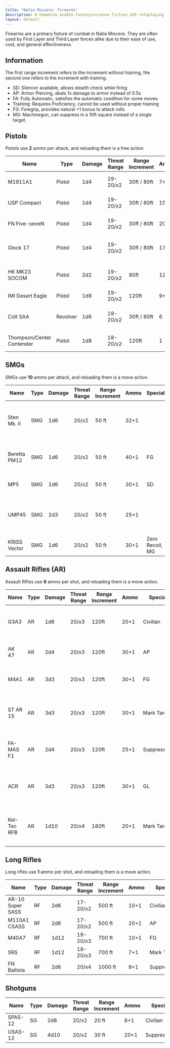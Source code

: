 ```yaml
---
title: "Natia Miscere: Firearms"
description: A homebrew middle-fantasy/science fiction d20 roleplaying game system based on Pathfinder
layout: default
---
```


Firearms are a primary fixture of combat in Natia Miscere. They are often used by First Layer and Third Layer forces alike due to their ease of use, cost, and general effectiveness.

## Information

The first range increment refers to the increment without training, the second one refers to the increment with training.

- SD: Silencer available, allows stealth check while firing
- AP: Armor Piercing, deals 1x damage to armor instead of 0.5x
- FA: Fully Automatic, satisfies the automatic condition for some moves
- Training: Requires Proficiency, cannot be used without proper training
- FG: Foregrip, provides natural +1 bonus to attack rolls
- MG: Machinegun, can suppress in a 10ft square instead of a single target.

## Pistols

Pistols use **2** ammo per attack, and reloading them is a free action.

| Name                      | Type     | Damage | Threat Range | Range Increment | Ammo | Special  | Description                                   |
|---------------------------|----------|--------|--------------|-----------------|------|----------|-----------------------------------------------|
|          M1911A1          | Pistol   | 1d4    |   19-20/x2   |   30ft / 80ft   |  7+1 |     -    | Classic work of art since 1911.               |
| USP Compact               | Pistol   | 1d4    | 19-20/x2     | 30ft / 80ft     | 15+1 | SD       | Developed in 1990s by H&K.                    |
| FN Five-seveN             | Pistol   | 1d4    | 19-20/x2     | 30ft / 80ft     | 20+1 | AP       | Developed in 1990s by FN Herstal.             |
| Glock 17                  | Pistol   | 1d4    | 19-20/x2     | 30ft / 80ft     | 17+1 | SD, FA   | One of the most well known pistols.           |
| HK MK23 SOCOM             | Pistol   | 2d2    | 19-20/x2     | 80ft            | 12+1 | Training | Specially developed for military purpose.     |
| IMI Desert Eagle          | Pistol   | 1d8    | 19-20/x2     | 120ft           | 9+1  | Training | Notorious .50AE pistol.                       |
|          Colt SAA         | Revolver | 1d6    |   19-20/x2   |   30ft / 80ft   |   6  |    AP    | Developed in 1872. Still in use. Masterpiece. |
| Thompson/Center Contender | Pistol   | 1d8    |   18-20/x2   |      120ft      |   1  |    AP    | Developed in 1967 for hunting.                |

## SMGs

SMGs use **10** ammo per attack, and reloading them is a move action.

| Name         | Type | Damage | Threat Range | Range Increment | Ammo | Special         | Description                                         |
|--------------|------|--------|--------------|-----------------|------|-----------------|-----------------------------------------------------|
|  Sten Mk. II | SMG  | 1d6    |     20/x2    |      50 ft      | 32+1 |                 | Cheap, easy to make SMG with notorious reliability. |
| Beretta PM12 | SMG  | 1d6    | 20/x2        | 50 ft           | 40+1 | FG              | Developed in 1950s, it is reliable and accurate.    |
| MP5          | SMG  | 1d6    | 20/x2        | 50 ft           | 30+1 | SD              | You guys know this SMG.                             |
| UMP45        | SMG  | 2d3    | 20/x2        | 50 ft           | 25+1 |                 | Universal purpose SMG, designed to replace MP5.     |
| KRISS Vector | SMG  | 1d6    | 20/x2        | 50 ft           | 30+1 | Zero Recoil, MG | Zero Recoil : +2 to attack roll.                    |

## Assault Rifles (AR)

Assault Rifles use **6** ammo per shot, and reloading them is a move action.

| Name        | Type | Damage | Threat Range | Range Increment | Ammo | Special     | Description                                                            |
|-------------|------|--------|--------------|-----------------|------|-------------|------------------------------------------------------------------------|
|     G3A3    | AR   | 1d8    |     20/x3    |      120ft      | 20+1 |   Civilian  | Standard Rifle developed by H&K, easy to use.                          |
| AK 47       | AR   | 2d4    | 20/x3        | 120ft           | 30+1 | AP          | AK-47 boasts very powerful ammunition.                                 |
| M4A1        | AR   | 3d3    | 20/x3        | 120ft           | 30+1 | FG          | Bread and Butter AR of many military.                                  |
| ST AR 15    | AR   | 3d3    | 20/x3        | 120ft           | 30+1 | Mark Target | ST AR 15 grants +1 to hit chance to all allies against last target.    |
| FA-MAS F1   | AR   | 2d4    | 20/x3        | 120ft           | 25+1 | Suppression | FA-MAS F1 imposes -3 instead of -2 with suppression.                   |
| ACR         | AR   | 3d3    | 20/x3        | 120ft           | 30+1 | GL          | Adaptive Combat Rifle can be attached with various gears.              |
| Kel-Tec RFB | AR   | 1d10   | 20/x4        | 180ft           | 20+1 | Mark Target | Kel-Tec RFB grants +2 to hit chance to all allies against last target. |

## Long Rifles

Long rifles use **1** ammo per shot, and reloading them is a move action.

| Name             | Type | Damage | Threat Range | Range Increment | Ammo | Special     | Description |
|------------------|------|--------|--------------|-----------------|------|-------------|-------------|
| AR-10 Super SASS | RF   | 2d6    |   17-20/x2   |      500 ft     | 10+1 |   Civilian  |             |
| M110A1 CSASS     | RF   | 2d6    | 17-20/x2     | 500 ft          | 20+1 | AP          |             |
| M40A7            | RF   | 1d12   | 19-20/x3     | 700 ft          | 10+1 | FG          |             |
| SRS              | RF   | 1d12   | 19-20/x3     | 700 ft          | 7+1  | Mark Target |             |
| FN Ballista      | RF   | 2d6    | 20/x4        | 1000 ft         | 8+1  | Suppression |             |

## Shotguns

| Name             | Type | Damage | Threat Range | Range Increment | Ammo | Special     | Description |
|------------------|------|--------|--------------|-----------------|------|-------------|-------------|
| SPAS-12          | SG   | 2d8    |      20/x2   |       20 ft     | 8+1  |   Civilian  |             |
| USAS-12          | SG   | 4d10   |      20/x2   |       30 ft     | 20+1 | Suppression |             |
